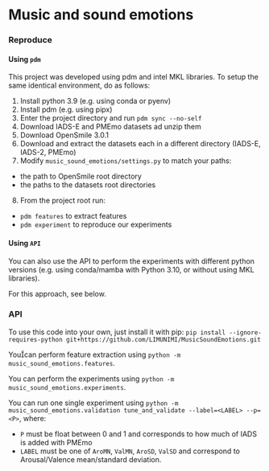 # Music and sound emotions

### Reproduce

#### Using `pdm`
This project was developed using pdm and intel MKL libraries. To setup the same
identical environment, do as follows:

1. Install python 3.9 (e.g. using conda or pyenv)
2. Install pdm (e.g. using pipx)
3. Enter the project directory and run `pdm sync --no-self`
4. Download IADS-E and PMEmo datasets ad unzip them
5. Download OpenSmile 3.0.1
6. Download and extract the datasets each in a different directory (IADS-E, IADS-2, PMEmo)
7. Modify `music_sound_emotions/settings.py` to match your paths:
  * the path to OpenSmile root directory
  * the paths to the datasets root directories
8. From the project root run:
  * `pdm features` to extract features
  * `pdm experiment` to reproduce our experiments

#### Using `API`

You can also use the API to perform the experiments with different python versions
(e.g. using conda/mamba with Python 3.10, or without using MKL libraries).

For this approach, see below.

### API

To use this code into your own, just install it with pip:
  `pip install --ignore-requires-python git+https://github.com/LIMUNIMI/MusicSoundEmotions.git`

Youcan perform feature extraction using `python -m music_sound_emotions.features`.

You can perform the experiments using `python -m music_sound_emotions.experiments`.

You can run one single experiment using `python -m
music_sound_emotions.validation tune_and_validate --label=<LABEL> --p=<P>`, where:
  * `P` must be float between 0 and 1 and corresponds to how much of IADS is added
    with PMEmo
  * `LABEL` must be one of `AroMN`, `ValMN`, `AroSD`, `ValSD` and correspond to
    Arousal/Valence mean/standard deviation.

